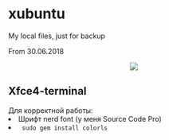 # xubuntu
My local files, just for backup

From 30.06.2018
<p align="center">
	<a name="top" href="https://github.com/"><img src="https://i.imgur.com/Yd7QRvJ.png">
	</a>
</p>

<h2> Xfce4-terminal </h2>
Для корректной работы:
<li> Шрифт nerd font (у меня Source Code Pro) </li>
<li> <code> sudo gem install colorls</code> </li>
